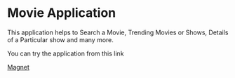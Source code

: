 # Movie Application

This application helps to Search a Movie, Trending Movies or Shows, Details of a Particular show and many more.

You can try the application from this link

[Magnet](https://itzzvarun.github.io/Food-Recipe/)
